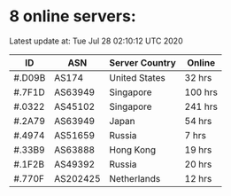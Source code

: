 # 8 online servers:

Latest update at: Tue Jul 28 02:10:12 UTC 2020

| ID | ASN | Server Country | Online |
| -- | --- | -------------- | ------ |
| #.D09B | AS174 | United States | 32 hrs |
| #.7F1D | AS63949 | Singapore | 100 hrs |
| #.0322 | AS45102 | Singapore | 241 hrs |
| #.2A79 | AS63949 | Japan | 54 hrs |
| #.4974 | AS51659 | Russia | 7 hrs |
| #.33B9 | AS63888 | Hong Kong | 19 hrs |
| #.1F2B | AS49392 | Russia | 20 hrs |
| #.770F | AS202425 | Netherlands | 12 hrs |

